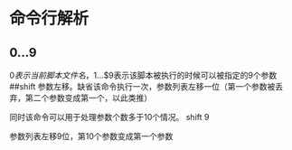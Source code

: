 命令行解析
==========
## $0...$9
$0表示当前脚本文件名，$1...$9表示该脚本被执行的时候可以被指定的9个参数
##shift
参数左移。缺省该命令执行一次，参数列表左移一位（第一个参数被丢弃，第二个参数变成第一个，以此类推）

同时该命令可以用于处理参数个数多于10个情况。
    shift 9
    
参数列表左移9位，第10个参数变成第一个参数
